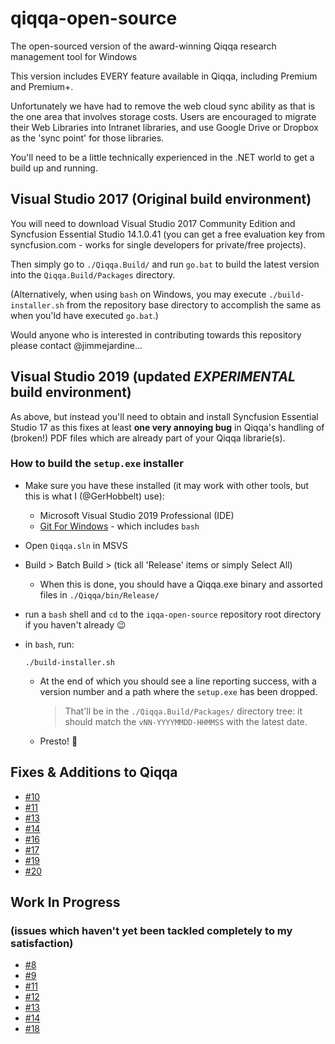 # qiqqa-open-source

The open-sourced version of the award-winning Qiqqa research management tool for Windows

This version includes EVERY feature available in Qiqqa, including Premium and Premium+.

Unfortunately we have had to remove the web cloud sync ability as that is the one area that involves storage costs.  Users are encouraged to migrate their Web Libraries into Intranet libraries, and use Google Drive or Dropbox as the 'sync point' for those libraries.

You'll need to be a little technically experienced in the .NET world to get a build up and running.


## Visual Studio 2017 (Original build environment)

You will need to download Visual Studio 2017 Community Edition and Syncfusion Essential Studio 14.1.0.41 (you can get a free evaluation key from syncfusion.com - works for single developers for private/free projects).
  
Then simply go to `./Qiqqa.Build/` and run `go.bat` to build the latest version into the `Qiqqa.Build/Packages` directory.

(Alternatively, when using `bash` on Windows, you may execute `./build-installer.sh` from the repository base directory to accomplish the same as when you'ld have executed `go.bat`.)


Would anyone who is interested in contributing towards this repository please contact @jimmejardine...


## Visual Studio 2019 (updated *EXPERIMENTAL* build environment)

As above, but instead you'll need to obtain and install Syncfusion Essential Studio 17 as this fixes at least **one very annoying bug** in Qiqqa's handling of (broken!) PDF files which are already part of your Qiqqa librarie(s).

### How to build the `setup.exe` installer

- Make sure you have these installed (it may work with other tools, but this is what I (@GerHobbelt) use):
  + Microsoft Visual Studio 2019 Professional (IDE)
  + [Git For Windows](https://gitforwindows.org/) - which includes `bash`
- Open `Qiqqa.sln` in MSVS
- Build > Batch Build > (tick all 'Release' items or simply Select All)
  + When this is done, you should have a Qiqqa.exe binary and assorted files in `./Qiqqa/bin/Release/`
- run a `bash` shell and `cd` to the `iqqa-open-source` repository root directory if you haven't already :wink:
- in `bash`, run:

  ```
  ./build-installer.sh
  ```

  + At the end of which you should see a line reporting success, with a version number and a path where the `setup.exe` has been dropped.
    
    > That'll be in the `./Qiqqa.Build/Packages/` directory tree: it should match the `vNN-YYYYMMDD-HHMMSS` with the latest date. 

  + Presto! 🎉 


  


## Fixes & Additions to Qiqqa

- [#10](https://github.com/jimmejardine/qiqqa-open-source/issues/10)
- [#11](https://github.com/jimmejardine/qiqqa-open-source/issues/11)
- [#13](https://github.com/jimmejardine/qiqqa-open-source/issues/13)
- [#14](https://github.com/jimmejardine/qiqqa-open-source/issues/14)
- [#16](https://github.com/jimmejardine/qiqqa-open-source/issues/16)
- [#17](https://github.com/jimmejardine/qiqqa-open-source/issues/17)
- [#19](https://github.com/jimmejardine/qiqqa-open-source/issues/19)
- [#20](https://github.com/jimmejardine/qiqqa-open-source/issues/20)



## Work In Progress 
### (issues which haven't yet been tackled completely to my satisfaction)

- [#8](https://github.com/jimmejardine/qiqqa-open-source/issues/8)
- [#9](https://github.com/jimmejardine/qiqqa-open-source/issues/9)
- [#11](https://github.com/jimmejardine/qiqqa-open-source/issues/11)
- [#12](https://github.com/jimmejardine/qiqqa-open-source/issues/12)
- [#13](https://github.com/jimmejardine/qiqqa-open-source/issues/13)
- [#14](https://github.com/jimmejardine/qiqqa-open-source/issues/14)
- [#18](https://github.com/jimmejardine/qiqqa-open-source/issues/18)

